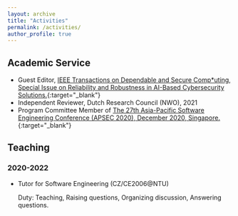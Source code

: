 ```yaml
---
layout: archive
title: "Activities"
permalink: /activities/
author_profile: true
---
```


## Academic Service
* Guest Editor, [IEEE Transactions on Dependable and Secure Comp*uting, Special Issue on Reliability and Robustness in AI-Based Cybersecurity Solutions.](https://www.computer.org/digital-library/journals/tq/call-for-papers-special-issue-on-reliability-and-robustness-in-ai-based-cybersecurity-solutions){:target="_blank"}
* Independent Reviewer, Dutch Research Council (NWO), 2021
* Program Committee Member of [The 27th Asia-Pacific Software Engineering Conference (APSEC 2020), December 2020, Singapore.](https://formal-analysis.com/apsec/2020/){:target="_blank"}

[comment]: <> (* Reviewer, National Satellite of Excellence &#40;NSoE&#41;, 2021)

## Teaching
### 2020-2022
* Tutor for Software Engineering (CZ/CE2006@NTU)

  Duty: Teaching, Raising questions, Organizing discussion, Answering questions.
